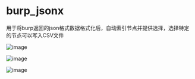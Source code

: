 # burp_jsonx
用于将burp返回的json格式数据格式化后，自动索引节点并提供选择，选择特定的节点可以写入CSV文件

![image](https://github.com/source-xu/burp_jsonx/assets/56073532/dc1f93ba-8666-48f9-befa-0a2392305393)

![image](https://github.com/source-xu/burp_jsonx/assets/56073532/fc1defd8-afdc-4d48-9fc9-dfe2dd1582b7)

![image](https://github.com/source-xu/burp_jsonx/assets/56073532/925cd984-64a5-4c06-8583-8e748b68576b)
